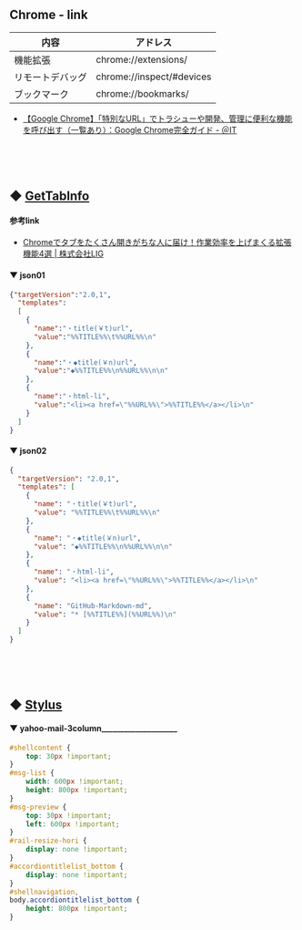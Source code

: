 
## Chrome - link
<table>
<thead>
<tr><th>内容</th><th>アドレス</th></tr>
</thead>
<tbody>
<tr><td>機能拡張</td><td>chrome://extensions/</td></tr>
<tr><td>リモートデバッグ</td><td>chrome://inspect/#devices</td></tr>
<tr><td>ブックマーク</td><td>chrome://bookmarks/</td></tr>
</tbody>
</table>



* [【Google Chrome】「特別なURL」でトラシューや開発、管理に便利な機能を呼び出す（一覧あり）：Google Chrome完全ガイド - ＠IT](https://www.atmarkit.co.jp/ait/articles/1611/21/news027.html)


<br><br><br>



## ◆ [GetTabInfo](https://chrome.google.com/webstore/detail/gettabinfo/iadhcoaabobddcebhmheikmbcjcigjhc)

#### 参考link
* [Chromeでタブをたくさん開きがちな人に届け！作業効率を上げまくる拡張機能4選 | 株式会社LIG](https://liginc.co.jp/485496)


#### ▼ json01
```json
{"targetVersion":"2.0,1",
  "templates":
  [
    {
      "name":"・title(￥t)url",
      "value":"%%TITLE%%\t%%URL%%\n"
    },
    {
      "name":"・◆title(￥n)url",
      "value":"◆%%TITLE%%\n%%URL%%\n\n"
    },
    {
      "name":"・html-li",
      "value":"<li><a href=\"%%URL%%\">%%TITLE%%</a></li>\n"
    }
  ]
}
```

#### ▼ json02
```json
{
  "targetVersion": "2.0,1",
  "templates": [
    {
      "name": "・title(￥t)url",
      "value": "%%TITLE%%\t%%URL%%\n"
    },
    {
      "name": "・◆title(￥n)url",
      "value": "◆%%TITLE%%\n%%URL%%\n\n"
    },
    {
      "name": "・html-li",
      "value": "<li><a href=\"%%URL%%\">%%TITLE%%</a></li>\n"
    },
    {
      "name": "GitHub-Markdown-md",
      "value": "* [%%TITLE%%](%%URL%%)\n"
    }
  ]
}
```

<br><br><br>


## ◆ [Stylus](https://chrome.google.com/webstore/detail/stylus/clngdbkpkpeebahjckkjfobafhncgmne/related?hl=ja)

#### ▼ yahoo-mail-3column____________________
```css
#shellcontent {
    top: 30px !important;
}
#msg-list {
    width: 600px !important;
    height: 800px !important;
}
#msg-preview {
    top: 30px !important;
    left: 600px !important;
}
#rail-resize-hori {
    display: none !important;
}
#accordiontitlelist_bottom {
    display: none !important;
}
#shellnavigation,
body.accordiontitlelist_bottom {
    height: 800px !important;
}
```
